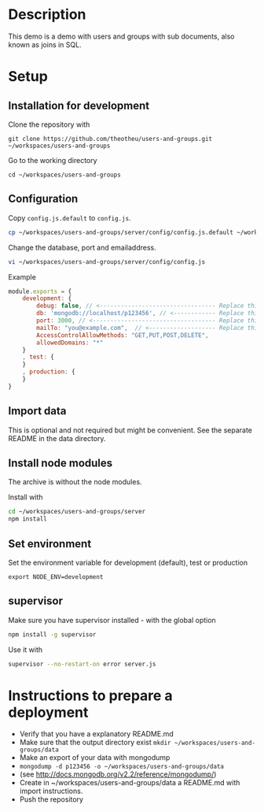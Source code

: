 Description
===========
This demo is a demo with users and groups with sub documents, also known as joins in SQL.

Setup
=====
Installation for development
----------------------------

Clone the repository with
```
git clone https://github.com/theotheu/users-and-groups.git ~/workspaces/users-and-groups
```

Go to the working directory
```
cd ~/workspaces/users-and-groups
```

Configuration
----------
Copy ```config.js.default``` to ```config.js```.
```sh
cp ~/workspaces/users-and-groups/server/config/config.js.default ~/workspaces/users-and-groups/server/config/config.js
```

Change the database, port and emailaddress.

```sh
vi ~/workspaces/users-and-groups/server/config/config.js
```
Example
```javascript
module.exports = {
    development: {
        debug: false, // <--------------------------------- Replace this with your debug preference
        db: 'mongodb://localhost/p123456', // <------------ Replace this with your database name
        port: 3000, // <----------------------------------- Replace this with your port number
        mailTo: "you@example.com",  // <------------------- Replace this with your email address
        AccessControlAllowMethods: "GET,PUT,POST,DELETE",
        allowedDomains: "*"
    }
    , test: {
    }
    , production: {
    }
}
```
Import data
-----------
This is optional and not required but might be convenient.
See the separate README in the data directory.

Install node modules
--------------------
The archive is without the node modules.

Install with
```sh
cd ~/workspaces/users-and-groups/server
npm install
```

Set environment
---------------
Set the environment variable for development (default), test or production

```export NODE_ENV=development```

supervisor
----------
Make sure you have supervisor installed - with the global option

```sh
npm install -g supervisor
```

Use it with
```sh
supervisor --no-restart-on error server.js
```

Instructions to prepare a deployment
===================================

* Verify that you have a explanatory README.md
* Make sure that the output directory exist ```mkdir ~/workspaces/users-and-groups/data```
* Make an export of your data with mongodump
* ```mongodump -d p123456 -o ~/workspaces/users-and-groups/data```
* (see http://docs.mongodb.org/v2.2/reference/mongodump/)
* Create in ~/workspaces/users-and-groups/data a README.md with import instructions.
* Push the repository



